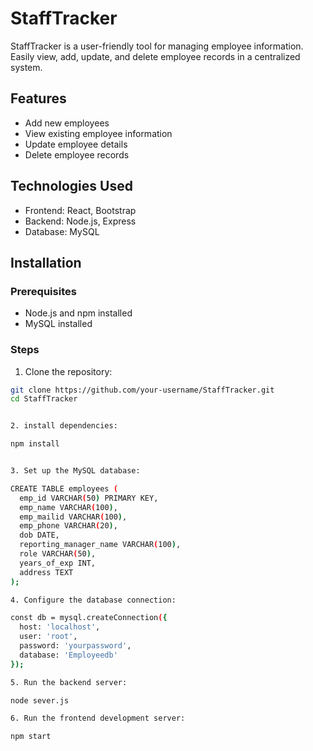 # StaffTracker

StaffTracker is a user-friendly tool for managing employee information. Easily view, add, update, and delete employee records in a centralized system.

## Features

- Add new employees
- View existing employee information
- Update employee details
- Delete employee records

## Technologies Used

- Frontend: React, Bootstrap
- Backend: Node.js, Express
- Database: MySQL

## Installation

### Prerequisites

- Node.js and npm installed
- MySQL installed

### Steps

1. Clone the repository:

```bash
git clone https://github.com/your-username/StaffTracker.git
cd StaffTracker


2. install dependencies:

npm install


3. Set up the MySQL database:

CREATE TABLE employees (
  emp_id VARCHAR(50) PRIMARY KEY,
  emp_name VARCHAR(100),
  emp_mailid VARCHAR(100),
  emp_phone VARCHAR(20),
  dob DATE,
  reporting_manager_name VARCHAR(100),
  role VARCHAR(50),
  years_of_exp INT,
  address TEXT
);

4. Configure the database connection:

const db = mysql.createConnection({
  host: 'localhost',
  user: 'root',
  password: 'yourpassword',
  database: 'Employeedb'
});

5. Run the backend server:

node sever.js

6. Run the frontend development server:

npm start

